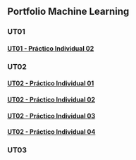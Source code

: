 ## Portfolio Machine Learning ##

### UT01

#### [UT01 - Práctico Individual 02](UT01_-_PDI02_-_Ej01_Martin_Rose.md)



### UT02

#### [UT02 - Práctico Individual 01](UT02_-_PDI01_Martín_Rose.md)

#### [UT02 - Práctico Individual 02](UT02_-_PDI02_Martín_Rose.md)

#### [UT02 - Práctico Individual 03](UT02_-_PDI03_Martín_Rose.md)

#### [UT02 - Práctico Individual 04](UT02_-_PDI04_-_Ej_01_-_Martín_Rose.md)


### UT03

